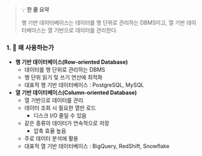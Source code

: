 > 💡 **한 줄 요약**
>
> 행 기반 데이터베이스는 데이터를 행 단위로 관리하는 DBMS이고, 열 기반 데이터베이스는 열 기반으로 데이터를 관리한다.

### 1. 🤔 왜 사용하는가

- **행 기반 데이터베이스(Row-oriented Database)**
  - 데이터를 행 단위로 관리하는 DBMS
  - 행 단위 읽기 및 쓰기 연산에 최적화
  - 대표적 행 기반 데이터베이스 : PostgreSQL, MySQL
- **열 기반 데이터베이스(Column-oriented Database)**
  - 열 기반으로 데이터를 관리
  - 데이터 조회 시 필요한 열만 로드
    - 디스크 I/O 줄일 수 있음
  - 같은 종류의 데이터가 연속적으로 저장
    - 압축 효율 높음
  - 주로 데이터 분석에 활용
  - 대표적 열 기반 데이터베이스 : BigQuery, RedShift, Snowflake
